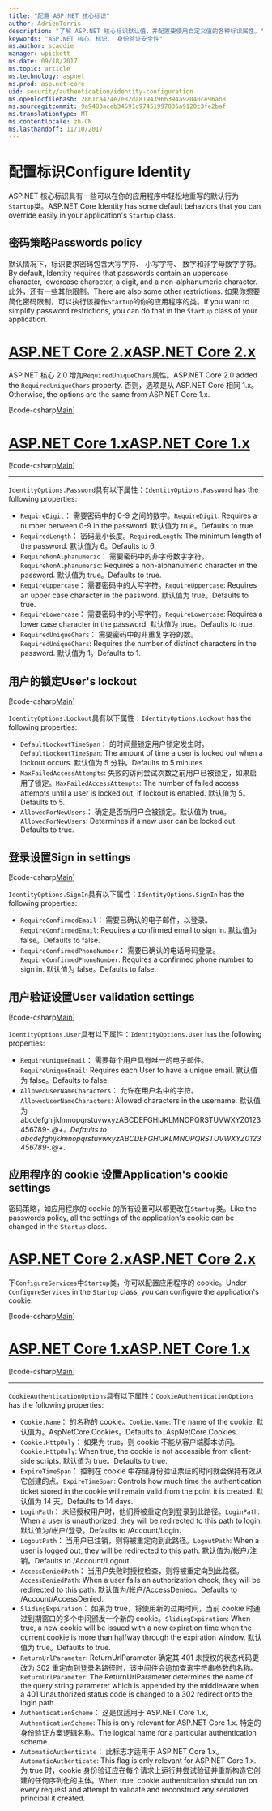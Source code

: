 ```yaml
---
title: "配置 ASP.NET 核心标识"
author: AdrienTorris
description: "了解 ASP.NET 核心标识默认值，并配置要使用自定义值的各种标识属性。"
keywords: "ASP.NET 核心，标识、 身份验证安全性"
ms.author: scaddie
manager: wpickett
ms.date: 09/18/2017
ms.topic: article
ms.technology: aspnet
ms.prod: asp.net-core
uid: security/authentication/identity-configuration
ms.openlocfilehash: 2861ca474e7e82da81943966394a92040ce96ab8
ms.sourcegitcommit: 9a9483aceb34591c97451997036a9120c3fe2baf
ms.translationtype: MT
ms.contentlocale: zh-CN
ms.lasthandoff: 11/10/2017
---
```

# <a name="configure-identity"></a><span data-ttu-id="faa9a-104">配置标识</span><span class="sxs-lookup"><span data-stu-id="faa9a-104">Configure Identity</span></span>

<span data-ttu-id="faa9a-105">ASP.NET 核心标识具有一些可以在你的应用程序中轻松地重写的默认行为`Startup`类。</span><span class="sxs-lookup"><span data-stu-id="faa9a-105">ASP.NET Core Identity has some default behaviors that you can override easily in your application's `Startup` class.</span></span>

## <a name="passwords-policy"></a><span data-ttu-id="faa9a-106">密码策略</span><span class="sxs-lookup"><span data-stu-id="faa9a-106">Passwords policy</span></span>

<span data-ttu-id="faa9a-107">默认情况下，标识要求密码包含大写字符、 小写字符、 数字和非字母数字字符。</span><span class="sxs-lookup"><span data-stu-id="faa9a-107">By default, Identity requires that passwords contain an uppercase character, lowercase character, a digit, and a non-alphanumeric character.</span></span> <span data-ttu-id="faa9a-108">此外，还有一些其他限制。</span><span class="sxs-lookup"><span data-stu-id="faa9a-108">There are also some other restrictions.</span></span> <span data-ttu-id="faa9a-109">如果你想要简化密码限制，可以执行该操作`Startup`的你的应用程序的类。</span><span class="sxs-lookup"><span data-stu-id="faa9a-109">If you want to simplify password restrictions, you can do that in the `Startup` class of your application.</span></span>

# <a name="aspnet-core-2xtabaspnetcore2x"></a>[<span data-ttu-id="faa9a-110">ASP.NET Core 2.x</span><span class="sxs-lookup"><span data-stu-id="faa9a-110">ASP.NET Core 2.x</span></span>](#tab/aspnetcore2x)

<span data-ttu-id="faa9a-111">ASP.NET 核心 2.0 增加`RequiredUniqueChars`属性。</span><span class="sxs-lookup"><span data-stu-id="faa9a-111">ASP.NET Core 2.0 added the `RequiredUniqueChars` property.</span></span> <span data-ttu-id="faa9a-112">否则，选项是从 ASP.NET Core 相同 1.x。</span><span class="sxs-lookup"><span data-stu-id="faa9a-112">Otherwise, the options are the same from ASP.NET Core 1.x.</span></span>

[!code-csharp[Main](identity/sample/src/ASPNETv2-IdentityDemo-Configuration/Startup.cs?range=29-37,50-52)]

# <a name="aspnet-core-1xtabaspnetcore1x"></a>[<span data-ttu-id="faa9a-113">ASP.NET Core 1.x</span><span class="sxs-lookup"><span data-stu-id="faa9a-113">ASP.NET Core 1.x</span></span>](#tab/aspnetcore1x)

[!code-csharp[Main](identity/sample/src/ASPNET-IdentityDemo-PrimaryKeysConfig/Startup.cs?range=58-65,84)]

---

<span data-ttu-id="faa9a-114">`IdentityOptions.Password`具有以下属性：</span><span class="sxs-lookup"><span data-stu-id="faa9a-114">`IdentityOptions.Password` has the following properties:</span></span>
* <span data-ttu-id="faa9a-115">`RequireDigit`： 需要密码中的 0-9 之间的数字。</span><span class="sxs-lookup"><span data-stu-id="faa9a-115">`RequireDigit`: Requires a number between 0-9 in the password.</span></span> <span data-ttu-id="faa9a-116">默认值为 true。</span><span class="sxs-lookup"><span data-stu-id="faa9a-116">Defaults to true.</span></span>
* <span data-ttu-id="faa9a-117">`RequiredLength`： 密码最小长度。</span><span class="sxs-lookup"><span data-stu-id="faa9a-117">`RequiredLength`: The minimum length of the password.</span></span> <span data-ttu-id="faa9a-118">默认值为 6。</span><span class="sxs-lookup"><span data-stu-id="faa9a-118">Defaults to 6.</span></span>
* <span data-ttu-id="faa9a-119">`RequireNonAlphanumeric`： 需要密码中的非字母数字字符。</span><span class="sxs-lookup"><span data-stu-id="faa9a-119">`RequireNonAlphanumeric`: Requires a non-alphanumeric character in the password.</span></span> <span data-ttu-id="faa9a-120">默认值为 true。</span><span class="sxs-lookup"><span data-stu-id="faa9a-120">Defaults to true.</span></span>
* <span data-ttu-id="faa9a-121">`RequireUppercase`： 需要密码中的大写字符。</span><span class="sxs-lookup"><span data-stu-id="faa9a-121">`RequireUppercase`: Requires an upper case character in the password.</span></span> <span data-ttu-id="faa9a-122">默认值为 true。</span><span class="sxs-lookup"><span data-stu-id="faa9a-122">Defaults to true.</span></span>
* <span data-ttu-id="faa9a-123">`RequireLowercase`： 需要密码中的小写字符。</span><span class="sxs-lookup"><span data-stu-id="faa9a-123">`RequireLowercase`: Requires a lower case character in the password.</span></span> <span data-ttu-id="faa9a-124">默认值为 true。</span><span class="sxs-lookup"><span data-stu-id="faa9a-124">Defaults to true.</span></span>
* <span data-ttu-id="faa9a-125">`RequiredUniqueChars`： 需要密码中的非重复字符的数。</span><span class="sxs-lookup"><span data-stu-id="faa9a-125">`RequiredUniqueChars`: Requires the number of distinct characters in the password.</span></span> <span data-ttu-id="faa9a-126">默认值为 1。</span><span class="sxs-lookup"><span data-stu-id="faa9a-126">Defaults to 1.</span></span>


## <a name="users-lockout"></a><span data-ttu-id="faa9a-127">用户的锁定</span><span class="sxs-lookup"><span data-stu-id="faa9a-127">User's lockout</span></span>

[!code-csharp[Main](identity/sample/src/ASPNETv2-IdentityDemo-Configuration/Startup.cs?range=29-30,39-42,50-52)]

<span data-ttu-id="faa9a-128">`IdentityOptions.Lockout`具有以下属性：</span><span class="sxs-lookup"><span data-stu-id="faa9a-128">`IdentityOptions.Lockout` has the following properties:</span></span>
* <span data-ttu-id="faa9a-129">`DefaultLockoutTimeSpan`： 的时间量锁定用户锁定发生时。</span><span class="sxs-lookup"><span data-stu-id="faa9a-129">`DefaultLockoutTimeSpan`: The amount of time a user is locked out when a lockout occurs.</span></span> <span data-ttu-id="faa9a-130">默认值为 5 分钟。</span><span class="sxs-lookup"><span data-stu-id="faa9a-130">Defaults to 5 minutes.</span></span>
* <span data-ttu-id="faa9a-131">`MaxFailedAccessAttempts`: 失败的访问尝试次数之前用户已被锁定，如果启用了锁定。</span><span class="sxs-lookup"><span data-stu-id="faa9a-131">`MaxFailedAccessAttempts`: The number of failed access attempts until a user is locked out, if lockout is enabled.</span></span> <span data-ttu-id="faa9a-132">默认值为 5。</span><span class="sxs-lookup"><span data-stu-id="faa9a-132">Defaults to 5.</span></span>
* <span data-ttu-id="faa9a-133">`AllowedForNewUsers`： 确定是否新用户会被锁定。默认值为 true。</span><span class="sxs-lookup"><span data-stu-id="faa9a-133">`AllowedForNewUsers`: Determines if a new user can be locked out. Defaults to true.</span></span>


## <a name="sign-in-settings"></a><span data-ttu-id="faa9a-134">登录设置</span><span class="sxs-lookup"><span data-stu-id="faa9a-134">Sign in settings</span></span>

[!code-csharp[Main](identity/sample/src/ASPNETv2-IdentityDemo-Configuration/Startup.cs?range=29-30,44-46,50-52)]

<span data-ttu-id="faa9a-135">`IdentityOptions.SignIn`具有以下属性：</span><span class="sxs-lookup"><span data-stu-id="faa9a-135">`IdentityOptions.SignIn` has the following properties:</span></span>
* <span data-ttu-id="faa9a-136">`RequireConfirmedEmail`： 需要已确认的电子邮件，以登录。</span><span class="sxs-lookup"><span data-stu-id="faa9a-136">`RequireConfirmedEmail`: Requires a confirmed email to sign in.</span></span> <span data-ttu-id="faa9a-137">默认值为 false。</span><span class="sxs-lookup"><span data-stu-id="faa9a-137">Defaults to false.</span></span>
* <span data-ttu-id="faa9a-138">`RequireConfirmedPhoneNumber`： 需要已确认的电话号码登录。</span><span class="sxs-lookup"><span data-stu-id="faa9a-138">`RequireConfirmedPhoneNumber`: Requires a confirmed phone number to sign in.</span></span> <span data-ttu-id="faa9a-139">默认值为 false。</span><span class="sxs-lookup"><span data-stu-id="faa9a-139">Defaults to false.</span></span>


## <a name="user-validation-settings"></a><span data-ttu-id="faa9a-140">用户验证设置</span><span class="sxs-lookup"><span data-stu-id="faa9a-140">User validation settings</span></span>

[!code-csharp[Main](identity/sample/src/ASPNETv2-IdentityDemo-Configuration/Startup.cs?range=29-30,48-52)]

<span data-ttu-id="faa9a-141">`IdentityOptions.User`具有以下属性：</span><span class="sxs-lookup"><span data-stu-id="faa9a-141">`IdentityOptions.User` has the following properties:</span></span>
* <span data-ttu-id="faa9a-142">`RequireUniqueEmail`： 需要每个用户具有唯一的电子邮件。</span><span class="sxs-lookup"><span data-stu-id="faa9a-142">`RequireUniqueEmail`: Requires each User to have a unique email.</span></span> <span data-ttu-id="faa9a-143">默认值为 false。</span><span class="sxs-lookup"><span data-stu-id="faa9a-143">Defaults to false.</span></span>
* <span data-ttu-id="faa9a-144">`AllowedUserNameCharacters`： 允许在用户名中的字符。</span><span class="sxs-lookup"><span data-stu-id="faa9a-144">`AllowedUserNameCharacters`: Allowed characters in the username.</span></span> <span data-ttu-id="faa9a-145">默认值为 abcdefghijklmnopqrstuvwxyzABCDEFGHIJKLMNOPQRSTUVWXYZ0123456789-._@+。</span><span class="sxs-lookup"><span data-stu-id="faa9a-145">Defaults to abcdefghijklmnopqrstuvwxyzABCDEFGHIJKLMNOPQRSTUVWXYZ0123456789-._@+.</span></span>

## <a name="applications-cookie-settings"></a><span data-ttu-id="faa9a-146">应用程序的 cookie 设置</span><span class="sxs-lookup"><span data-stu-id="faa9a-146">Application's cookie settings</span></span>

<span data-ttu-id="faa9a-147">密码策略，如应用程序的 cookie 的所有设置可以都更改在`Startup`类。</span><span class="sxs-lookup"><span data-stu-id="faa9a-147">Like the passwords policy, all the settings of the application's cookie can be changed in the `Startup` class.</span></span>

# <a name="aspnet-core-2xtabaspnetcore2x"></a>[<span data-ttu-id="faa9a-148">ASP.NET Core 2.x</span><span class="sxs-lookup"><span data-stu-id="faa9a-148">ASP.NET Core 2.x</span></span>](#tab/aspnetcore2x)

<span data-ttu-id="faa9a-149">下`ConfigureServices`中`Startup`类，你可以配置应用程序的 cookie。</span><span class="sxs-lookup"><span data-stu-id="faa9a-149">Under `ConfigureServices` in the `Startup` class, you can configure the application's cookie.</span></span>

[!code-csharp[Main](identity/sample/src/ASPNETv2-IdentityDemo-Configuration/Startup.cs?name=snippet_configurecookie)]

# <a name="aspnet-core-1xtabaspnetcore1x"></a>[<span data-ttu-id="faa9a-150">ASP.NET Core 1.x</span><span class="sxs-lookup"><span data-stu-id="faa9a-150">ASP.NET Core 1.x</span></span>](#tab/aspnetcore1x)

[!code-csharp[Main](identity/sample/src/ASPNET-IdentityDemo-PrimaryKeysConfig/Startup.cs?range=58-59,72-80,84)]

--- 

<span data-ttu-id="faa9a-151">`CookieAuthenticationOptions`具有以下属性：</span><span class="sxs-lookup"><span data-stu-id="faa9a-151">`CookieAuthenticationOptions` has the following properties:</span></span>
* <span data-ttu-id="faa9a-152">`Cookie.Name`： 的名称的 cookie。</span><span class="sxs-lookup"><span data-stu-id="faa9a-152">`Cookie.Name`: The name of the cookie.</span></span> <span data-ttu-id="faa9a-153">默认值为。AspNetCore.Cookies。</span><span class="sxs-lookup"><span data-stu-id="faa9a-153">Defaults to .AspNetCore.Cookies.</span></span>
* <span data-ttu-id="faa9a-154">`Cookie.HttpOnly`： 如果为 true，则 cookie 不能从客户端脚本访问。</span><span class="sxs-lookup"><span data-stu-id="faa9a-154">`Cookie.HttpOnly`: When true, the cookie is not accessible from client-side scripts.</span></span> <span data-ttu-id="faa9a-155">默认值为 true。</span><span class="sxs-lookup"><span data-stu-id="faa9a-155">Defaults to true.</span></span>
* <span data-ttu-id="faa9a-156">`ExpireTimeSpan`： 控制在 cookie 中存储身份验证票证的时间就会保持有效从它创建的点。</span><span class="sxs-lookup"><span data-stu-id="faa9a-156">`ExpireTimeSpan`: Controls how much time the authentication ticket stored in the cookie will remain valid from the point it is created.</span></span> <span data-ttu-id="faa9a-157">默认值为 14 天。</span><span class="sxs-lookup"><span data-stu-id="faa9a-157">Defaults to 14 days.</span></span>
* <span data-ttu-id="faa9a-158">`LoginPath`： 未经授权用户时，他们将被重定向到登录到此路径。</span><span class="sxs-lookup"><span data-stu-id="faa9a-158">`LoginPath`: When a user is unauthorized, they will be redirected to this path to login.</span></span> <span data-ttu-id="faa9a-159">默认值为/帐户/登录。</span><span class="sxs-lookup"><span data-stu-id="faa9a-159">Defaults to /Account/Login.</span></span>
* <span data-ttu-id="faa9a-160">`LogoutPath`： 当用户已注销，则将被重定向到此路径。</span><span class="sxs-lookup"><span data-stu-id="faa9a-160">`LogoutPath`: When a user is logged out, they will be redirected to this path.</span></span> <span data-ttu-id="faa9a-161">默认值为/帐户/注销。</span><span class="sxs-lookup"><span data-stu-id="faa9a-161">Defaults to /Account/Logout.</span></span>
* <span data-ttu-id="faa9a-162">`AccessDeniedPath`： 当用户失败时授权检查，则将被重定向到此路径。</span><span class="sxs-lookup"><span data-stu-id="faa9a-162">`AccessDeniedPath`: When a user fails an authorization check, they will be redirected to this path.</span></span> <span data-ttu-id="faa9a-163">默认值为/帐户/AccessDenied。</span><span class="sxs-lookup"><span data-stu-id="faa9a-163">Defaults to /Account/AccessDenied.</span></span>
* <span data-ttu-id="faa9a-164">`SlidingExpiration`： 如果为 true，将使用新的过期时间，当前 cookie 时通过到期窗口的多个中间颁发一个新的 cookie。</span><span class="sxs-lookup"><span data-stu-id="faa9a-164">`SlidingExpiration`: When true, a new cookie will be issued with a new expiration time when the current cookie is more than halfway through the expiration window.</span></span> <span data-ttu-id="faa9a-165">默认值为 true。</span><span class="sxs-lookup"><span data-stu-id="faa9a-165">Defaults to true.</span></span>
* <span data-ttu-id="faa9a-166">`ReturnUrlParameter`: ReturnUrlParameter 确定其 401 未授权的状态代码更改为 302 重定向到登录名路径时，该中间件会追加查询字符串参数的名称。</span><span class="sxs-lookup"><span data-stu-id="faa9a-166">`ReturnUrlParameter`: The ReturnUrlParameter determines the name of the query string parameter which is appended by the middleware when a 401 Unauthorized status code is changed to a 302 redirect onto the login path.</span></span>
* <span data-ttu-id="faa9a-167">`AuthenticationScheme`： 这是仅适用于 ASP.NET Core 1.x。</span><span class="sxs-lookup"><span data-stu-id="faa9a-167">`AuthenticationScheme`: This is only relevant for ASP.NET Core 1.x.</span></span> <span data-ttu-id="faa9a-168">特定的身份验证方案逻辑名称。</span><span class="sxs-lookup"><span data-stu-id="faa9a-168">The logical name for a particular authentication scheme.</span></span>
* <span data-ttu-id="faa9a-169">`AutomaticAuthenticate`： 此标志才适用于 ASP.NET Core 1.x。</span><span class="sxs-lookup"><span data-stu-id="faa9a-169">`AutomaticAuthenticate`: This flag is only relevant for ASP.NET Core 1.x.</span></span> <span data-ttu-id="faa9a-170">为 true 时，cookie 身份验证应在每个请求上运行并尝试验证并重新构造它创建的任何序列化的主体。</span><span class="sxs-lookup"><span data-stu-id="faa9a-170">When true, cookie authentication should run on every request and attempt to validate and reconstruct any serialized principal it created.</span></span>

